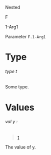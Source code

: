 Nested

F

1-Arg1

Parameter `F.1-Arg1`

# Type

<a id="type-t"></a>

###### type t

Some type.

# Values

<a id="val-y"></a>

###### val y :

> [t](#type-t)


The value of y.